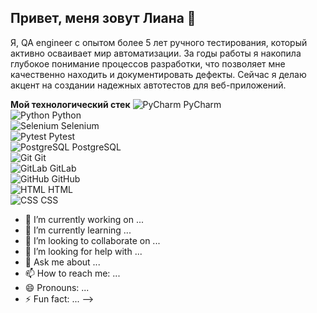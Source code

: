 ## Привет, меня зовут Лиана 👋

Я, QA engineer с опытом более 5 лет ручного тестирования, который активно осваивает мир автоматизации.
За годы работы я накопила глубокое понимание процессов разработки, что позволяет мне качественно находить и документировать дефекты.
Сейчас я делаю акцент на создании надежных автотестов для веб-приложений.

**Мой технологический стек**
![PyCharm](https://img.icons8.com/color/48/000000/pycharm.png) PyCharm  
![Python](https://img.icons8.com/color/48/000000/python.png) Python  
![Selenium](https://img.icons8.com/color/48/000000/selenium.png) Selenium  
![Pytest](https://img.icons8.com/color/48/000000/pytest.png) Pytest  
![PostgreSQL](https://img.icons8.com/color/48/000000/postgresql.png) PostgreSQL  
![Git](https://img.icons8.com/color/48/000000/git.png) Git  
![GitLab](https://img.icons8.com/color/48/000000/gitlab.png) GitLab  
![GitHub](https://img.icons8.com/color/48/000000/github.png) GitHub  
![HTML](https://img.icons8.com/color/48/000000/html-5.png) HTML  
![CSS](https://img.icons8.com/color/48/000000/css3.png) CSS 
- 🔭 I’m currently working on ...
- 🌱 I’m currently learning ...
- 👯 I’m looking to collaborate on ...
- 🤔 I’m looking for help with ...
- 💬 Ask me about ...
- 📫 How to reach me: ...
- 😄 Pronouns: ...
- ⚡ Fun fact: ...
-->
